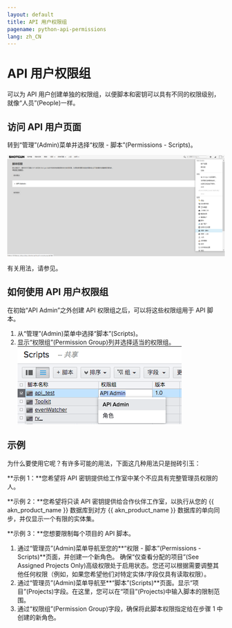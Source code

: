 ```yaml
---
layout: default
title: API 用户权限组
pagename: python-api-permissions
lang: zh_CN
---
```


# API 用户权限组


可以为 API 用户创建单独的权限组，以便脚本和密钥可以具有不同的权限级别，就像“人员”(People)一样。

## 访问 API 用户页面

转到“管理”(Admin)菜单并选择“权限 - 脚本”(Permissions - Scripts)。

![](./images/dv-api-permissions-Screen-Shot-2020-07-27-at-3-47-55-PM-01.png)

有关用法，请参见[](https://help.autodesk.com/view/SGSUB/CHS/?guid=SG_Administrator_ar_site_configuration_ar_permissions_html)。

## 如何使用 API 用户权限组

在初始“API Admin”之外创建 API 权限组之后，可以将这些权限组用于 API 脚本。

1. 从“管理”(Admin)菜单中选择“脚本”(Scripts)。
2. 显示“权限组”(Permission Group)列并选择适当的权限组。  
   ![API 权限组](./images/dv-api-permissions-ApiPermGroup-02.png)

## 示例

为什么要使用它呢？有许多可能的用法，下面这几种用法只是抛砖引玉：

**示例 1：**您希望将 API 密钥提供给工作室中某个不应具有完整管理员权限的人。

**示例 2：**您希望将只读 API 密钥提供给合作伙伴工作室，以执行从您的 {{ akn_product_name }} 数据库到对方 {{ akn_product_name }} 数据库的单向同步，并仅显示一个有限的实体集。

**示例 3：**您想要限制每个项目的 API 脚本。

1. 通过“管理员”(Admin)菜单导航至您的**“权限 - 脚本”(Permissions - Scripts)**页面，并创建一个新角色。 确保“仅查看分配的项目”(See Assigned Projects Only)高级权限处于启用状态。您还可以根据需要调整其他任何权限（例如，如果您希望他们对特定实体/字段仅具有读取权限）。
2. 通过“管理员”(Admin)菜单导航至**“脚本”(Scripts)**页面。显示“项目”(Projects)字段。在这里，您可以在“项目”(Projects)中输入脚本的限制范围。
3. 通过“权限组”(Permission Group)字段，确保将此脚本权限指定给在步骤 1 中创建的新角色。